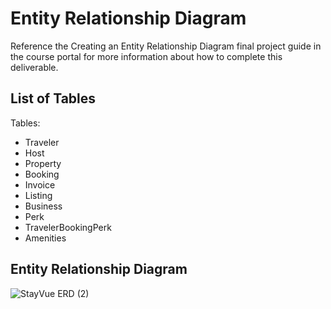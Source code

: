 # Entity Relationship Diagram

Reference the Creating an Entity Relationship Diagram final project guide in the course portal for more information about how to complete this deliverable.

## List of Tables

Tables:
- Traveler
- Host
- Property
- Booking
- Invoice
- Listing
- Business
- Perk
- TravelerBookingPerk
- Amenities

## Entity Relationship Diagram

![StayVue ERD (2)](https://github.com/itsgivingchaotica/stayvue/assets/91578619/c6eebc9a-392c-4f13-8566-234e86bf0831)
